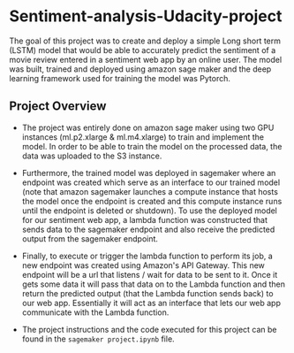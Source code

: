 # Sentiment-analysis-Udacity-project 

The goal of this project was to create and deploy a simple Long short term (LSTM) model that would be able to accurately predict the sentiment of 
a movie review entered in a sentiment web app by an online user.
The model was built, trained and deployed using amazon sage maker and the deep learning framework used for training the model was Pytorch.

## Project Overview
+ The project was entirely done on amazon sage maker using two GPU instances (ml.p2.xlarge & ml.m4.xlarge) to train and implement the model. In order to be able to train the model on the 
processed data, the data was uploaded to the S3 instance. 

+ Furthermore, the trained model was deployed in sagemaker where an endpoint was created which serve as an interface to our trained model (note that amazon sagemaker launches a compute instance that hosts the model once the endpoint is created and this compute instance runs until the endpoint is deleted or shutdown).
To use the deployed model for our sentiment web app, a lambda function was constructed that sends data to the sagemaker endpoint and also receive the predicted output from the sagemaker endpoint.

+ Finally, to execute or trigger the lambda function to perform its job, a new endpoint was created using Amazon's API Gateway. This new endpoint will be a url that 
listens / wait for data to be sent to it. Once it gets some data it will pass that data on to the Lambda function and 
then return the predicted output (that the Lambda function sends back) to our web app. 
Essentially it will act as an interface that lets our web app communicate with the Lambda function.

+ The project instructions and the code executed for this project can be found in the `sagemaker project.ipynb` file.
